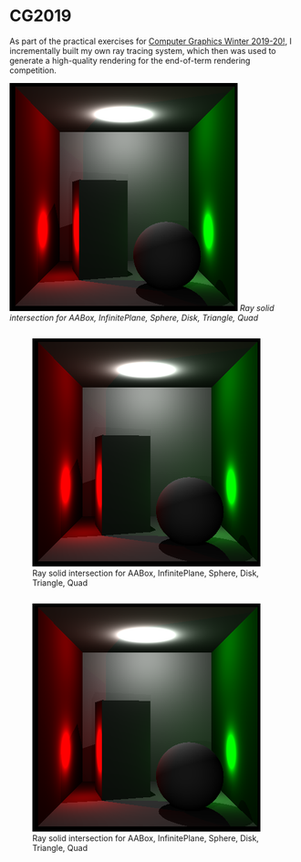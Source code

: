 # CG2019

As part of the practical exercises for [Computer Graphics Winter 2019-20!](https://graphics.cg.uni-saarland.de/courses/cg1-2019/), I incrementally built my own ray tracing system, which then was used to generate a high-quality rendering for the end-of-term rendering competition.

![GitHub Logo](/assignment6-images/a6-1a.png)
*Ray solid intersection for AABox, InfinitePlane, Sphere, Disk, Triangle, Quad*
<div class="row">
  <div class="column">
    <figure >
      <img src="/assignment6-images/a6-1a.png"/>
      <figcaption>Ray solid intersection for AABox, InfinitePlane, Sphere, Disk, Triangle, Quad</figcaption>
    </figure>
  </div>
  <div class="column">
    <figure >
      <img src="/assignment6-images/a6-1a.png"/>
      <figcaption>Ray solid intersection for AABox, InfinitePlane, Sphere, Disk, Triangle, Quad</figcaption>
    </figure>
  </div>
</div>
